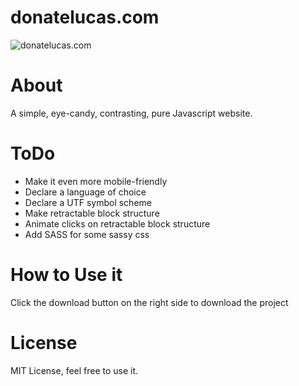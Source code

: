 # donatelucas.com

![donatelucas.com](https://github.com/donatelucas/donatelucas.com/blob/master/img/screenshot01.png)

# About
A simple, eye-candy, contrasting, pure Javascript website.

# ToDo

- Make it even more mobile-friendly
- Declare a language of choice
- Declare a UTF symbol scheme
- Make retractable block structure
- Animate clicks on retractable block structure
- Add SASS for some sassy css

# How to Use it
Click the download button on the right side to download the project

# License
MIT License, feel free to use it.

